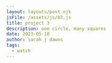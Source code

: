 ```yaml
---
layout: layouts/post.njk
jsFile: /assets/js/03.js
title: project 3
description: one circle, many squares
date: 2023-05-10
author: sarah j dawns
tags:
  - watch
---
```

